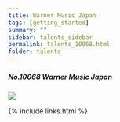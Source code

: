 ```yaml
---
title: Warner Music Japan 
tags: [getting_started]
summary: ""
sidebar: talents_sidebar
permalink: talents_10068.html
folder: talents
---
```



##### No.10068 Warner Music Japan 

![](https://yt3.ggpht.com/ytc/AKedOLSuLeb4huDbKOPy8VRSDr7Wp2CiSLk6rjE8ojowWA=s176-c-k-c0x00ffffff-no-rj)




{% include links.html %}
